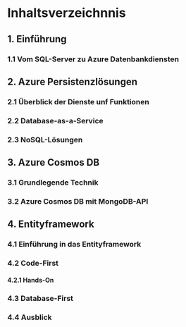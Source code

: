 # Inhaltsverzeichnnis

## 1. Einführung

### 1.1 Vom SQL-Server zu Azure Datenbankdiensten

## 2. Azure Persistenzlösungen

### 2.1 Überblick der Dienste unf Funktionen

### 2.2 Database-as-a-Service

### 2.3 NoSQL-Lösungen

## 3. Azure Cosmos DB

### 3.1 Grundlegende Technik

### 3.2 Azure Cosmos DB mit MongoDB-API

## 4. Entityframework

### 4.1 Einführung in das Entityframework

### 4.2 Code-First

#### 4.2.1 Hands-On

### 4.3 Database-First

### 4.4 Ausblick